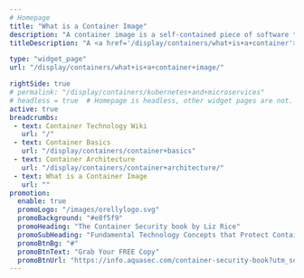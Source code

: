 ```yaml
---
# Homepage
title: "What is a Container Image"
description: "A container image is a self-contained piece of software that has everything in it needed to run – code, tools, and resources. This page gathers resources about container images, including tutorials and container-related conferences."
titleDescription: "A <a href='/display/containers/what+is+a+container'>container </a> image is a self-contained piece of software that has everything in it needed to run – code, tools, and resources. This page gathers resources about container images, including tutorials and container-related conferences." 

type: "widget_page"
url: "/display/containers/what+is+a+container+image/" 

rightSide: true 
# permalink: "/display/containers/kubernetes+and+microservices"
# headless = true  # Homepage is headless, other widget pages are not.
active: true
breadcrumbs:
 - text: Container Technology Wiki
   url: "/"
 - text: Container Basics
   url: "/display/containers/container+basics"
 - text: Container Architecture
   url: "/display/containers/container+architecture/"
 - text: What is a Container Image
   url: ""
promotion:
  enable: true
  promoLogo: "/images/orellylogo.svg"
  promoBackground: "#e8f5f9"
  promoHeading: "The Container Security book by Liz Rice"
  promoSubHeading: "Fundamental Technology Concepts that Protect Containerized Applications"
  promoBtnBg: "#"
  promoBtnText: "Grab Your FREE Copy"
  promoBtnUrl: "https://info.aquasec.com/container-security-book?utm_source=wiki"
---
```


